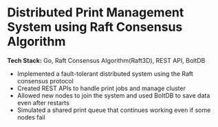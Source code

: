 # Distributed Print Management System using Raft Consensus Algorithm
**Tech Stack:** Go, Raft Consensus Algorithm(Raft3D), REST API, BoltDB
- Implemented a fault-tolerant distributed system using the Raft consensus protocol
- Created REST APIs to handle print jobs and manage cluster
- Allowed new nodes to join the system and used BoltDB to save data even after restarts
- Simulated a shared print queue that continues working even if some nodes fail
